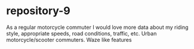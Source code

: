 repository-9
============
As a regular motorcycle commuter I would love more data about my riding style, appropriate speeds, road conditions, traffic, etc. Urban motorcycle/scooter commuters. Waze like features
